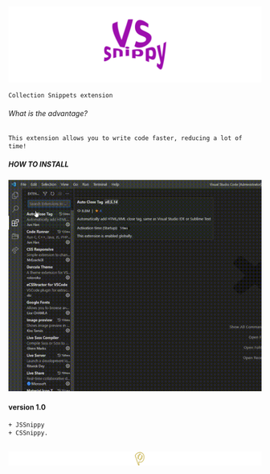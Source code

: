 ![img](https://raw.githubusercontent.com/papchenko/VSSnippy/592bf88c06fd68797c68bf58f0ac09a6722f846a/resources/vssnippy-logo.svg)

```
Collection Snippets extension
```
###### What is the advantage?

```
This extension allows you to write code faster, reducing a lot of time!
```

##### HOW TO INSTALL

![gif](https://github.com/papchenko/VSSnippy/blob/main/resources/vssnippy.gif?raw=true)

#### version 1.0

```
+ JSSnippy
+ CSSnippy.
```

## 
[![N|Solid](https://raw.githubusercontent.com/papchenko/papchenko.com/cc72f2d60dde917d6c359e05197398e7b845af8c/resources/img/short-logo.svg)](http://papchenko.com/)

